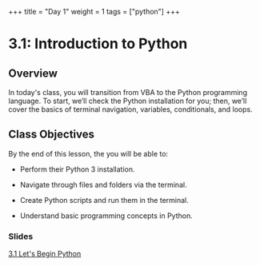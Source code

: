 +++
title = "Day 1"
weight = 1
tags = ["python"] 
+++

# 3.1: Introduction to Python

## Overview

In today's class, you will transition from VBA to the Python programming language. To start, we’ll check the Python installation for you; then, we’ll cover the basics of terminal navigation, variables, conditionals, and loops.

## Class Objectives

By the end of this lesson, the you will be able to:

* Perform their Python 3 installation.

* Navigate through files and folders via the terminal.

* Create Python scripts and run them in the terminal.

* Understand basic programming concepts in Python.

### Slides
[3.1 Let's Begin Python](https://docs.google.com/presentation/d/1qKC0MJpAMiMyK-mIPQsb0QVz4dFuLCOi-q-6ymdIDRQ/edit?usp=sharing)
